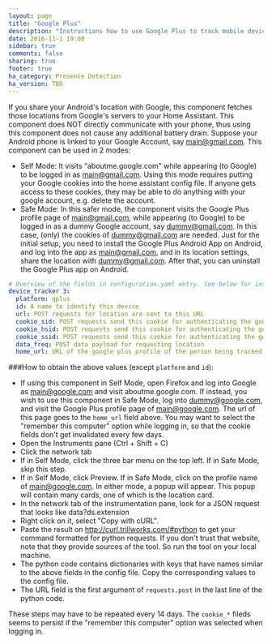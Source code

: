 ```yaml
---
layout: page
title: "Google Plus"
description: "Instructions how to use Google Plus to track mobile devices in Home Assistant."
date: 2016-11-1 19:00
sidebar: true
comments: false
sharing: true
footer: true
ha_category: Presence Detection
ha_version: TBD
---
```

If you share your Android's location with Google, this component fetches those locations from Google's servers to your Home Assistant. This component does NOT directly communicate with your phone, thus using this component does not cause any additional battery drain.
Suppose your Android phone is linked to your Google Account, say main@gmail.com.
This component can be used in 2 modes: 
- Self Mode: It visits "aboutme.google.com" while appearing (to Google) to be logged in as main@gmail.com. Using this mode requires putting your Google cookies into the home assistant config file. If anyone gets access to these cookies, they may be able to do anything with your google account, e.g. delete the account.
- Safe Mode: In this safer mode, the component visits the Google Plus profile page of main@gmail.com, while appearing (to Google) to be logged in as a dummy Google account, say dummy@gmail.com. In this case, (only) the cookies of dummy@gmail.com are needed. Just for the initial setup, you need to install the Google Plus Android App on Android, and log into the app as main@gmail.com, and in its location settings, share the location with dummy@gmail.com. After that, you can uninstall the Google Plus app on Android.


```yaml
# Overview of the fields in configuration.yaml entry. See below for instructions for obtaining the values of these fields.
device_tracker 3:
  platform: gplus
  id: A name to identify this device
  url: POST requests for location are sent to this URL
  cookie_sid: POST requests send this cookie for authenticating the google account
  cookie_hsid: POST requests send this cookie for authenticating the google account
  cookie_ssid: POST requests send this cookie for authenticating the google account
  data_freq: POST data payload for requesting location
  home_url: URL of the google plus profile of the person being tracked.
```

###How to obtain the above values (except `platform` and `id`):


- If using this component in Self Mode, open Firefox and log into Google as main@google.com 
and visit aboutme.google.com.
If instead, you wish to use this component in Safe Mode, log into dummy@google.com, 
and visit the Google Plus profile page of main@google.com. The url of this page goes to the `home_url` field above.
You may want to select the "remember this computer" option while logging in, so that the cookie fields don't get invalidated every few days.
- Open the Instruments pane (Ctrl + Shift + C)
- Click the network tab
- If in Self Mode, click the three bar menu on the top left. If in Safe Mode, skip this step.
- If in Self Mode, click Preview. If in Safe Mode, click on the profile name of main@google.com. 
In either mode, a popup will appear. This popup will contain many cards, 
one of which is the location card.
- In the network tab of the instrumentation pane, look for a JSON request that 
looks like data?ds.extension
- Right click on it, select "Copy with cURL".
- Paste the result on http://curl.trillworks.com/#python to get your command formatted 
for python requests. If you don't trust that website, note that they provide sources of the tool. So run the tool on your local machine.
- The python code contains dictionaries with keys that have names similar to the above 
fields in the config file. Copy the corresponding values to the config file.
- The URL field is the first argument of `requests.post` in the last line of the python code.

These steps may have to be repeated every 14 days. The `cookie_*` fileds seems to persist if the "remember this computer" option was selected when logging in.
